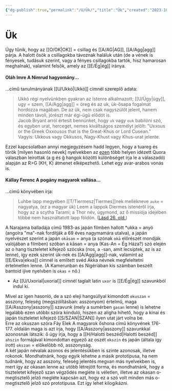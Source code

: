```yaml
---
{"dg-publish":true,"permalink":"/U/Ük/","title":"Ük","created":"2023-10-13T12:46","updated":"2024-10-26T00:44"}
---
```



# Ük

Úgy tűnik, hogy az [[O/OK\|OK]] = csillag és [[A/AG\|AG]], [[A/Agg\|agg]] párja. A halott ősök a csillagokba távoznak haláluk után (de a vének is fényesek, tudásuk szerint, vagy a fényes csillagokba tartók, hisz hamarosan meghalnak), valamint felsők, amely az [[E/Ég\|ég]] iránya.  

#### Oláh Imre A Nimrud hagyomány...

...című tanulmányának [[U/Ukkó\|Ukkó]] címnél szereplő adata:  
> Ukkó régi nyelvünkben gyakran az Istenre alkalmazott; [[U/Ügy\|ügy]], ugy = szem, [[A/Agg\|agg]] = öreg és az uk, ük-ősapa fogalmát hordozza magában. De az ük, nem csak nagyszülőt jelent, hanem minden távoli, jórészt már égi-ügü elődöt is.  
> Jacob Bryant arról értesít bennünket, hogy `uk` vagy `ouk` babilóni szó, és egyben urat, herceget, nemes kiváltságos személyt jelölt: "Uxxous or the Greek Oxxousos that is the Great-Khus or Lord Cusean." Vagyis: Ukkous vagy Okkusos, Nagy-Khust vagy Khus-urat jelente.  

Ezzel kapcsolatban annyi megjegyzésem hadd legyen, hogy a tuareg és török \[milyen hasonló nevek\] nyelvekben az [ezen](https://qr.ae/pN2kOQ) több helyen idézett Quora válaszban leírottak (a g és ğ hangok közötti különbséget írja le a válaszadó) alapján az R>G (KH, K) átmenet elképezhető. Lehet egy avar-arabos vonás is.  

#### Kállay Ferenc A pogány magyarok vallása...

...című könyvében írja:
> Luhbe lapp megyében [[T/Tiermesz\|Tiermes]]nek mellékneve `auke` = nagyatya, (ez a magyar ük) Leem a lappok Diermes istenéről írja, hogy az a scytha Tarami; a Thor név, úgymond, az ő missiója idejében többé nem használtatott lapp földön. ([Lásd 26. old.](zotero://open-pdf/library/items/DFI47XPY?page=26&annotation=I5E96YIB))  

A Narajama balladája című 1983-as japán filmben hallott \*ukka = anyó (angolra "ma"-nak fordítják a 69 éves nagymamára utalva), a japán nyelvészet szerint a japán `okāsan` = anya (a szónak `okā` előrészét mondják valójában a filmben) szóban a kāsan = anya (Kas-An = Ég Háza?) szó elején az o hang tiszteletet kifejező szócska (nos, a -san, amit lecsíptek, az is az lenne), így ezek szerint ük-nek és [[A/Agg\|agg]]-nak, valamint az [[E/Ekva\|ekva]] címnél is említett svéd Akka névnek megfeleltetni értelmetlen lenne. (A Kamerunban és Nigériában kis számban beszélt bantoid ijive nyelvben is `okas` = nő.)  
  
- Az [[U/Uxorial\|uxorial]] címnél taglalt latin `uxor` is [[E/Ég\|ég]] szavunkból indul ki.

Mivel az igen hasonló, de a szó eleji hangsúllyal kimondott `okuszan` = asszony, feleség (megszólításban: asszonyom) értelmű, maga [[A/Asszony\|asszony]] szavunk (mely a sumérben `gasan` lenne) is lehetne legalább ezen utóbbi szóra kiinduló, hiszen az aligha hihető, hogy a kínai és japán tiszteletet kifejező [[S/SZAN\|SZAN]] ilyen utat járt volna be.  
Erre az okuszan szóra Fáy Elek A magyarok őshona című könyvének 176-177. oldalán maga is azt írja, hogy [[A/Asszony\|asszony]] szavunkkal azonosnak látszik: ő úgy írja, hogy a [[H/Halotti beszéd\|Halotti beszéd]] `ahszin` formájával kimondottan egyező az oszét `okszin` és japán (általa így írott) `okszan` = előkelőbb nő, asszonyság.  
A két japán névalak azonos és jelentésükben is szinte azonosak, illetve rokonok. Mondhatnánk, hogy egyik lehetne a másik prototípusa, ha nem tudnánk, hogy az asszony, feleség jelentés megvan más nyelvekben is, mert így az okasan lenne az utóbb létrejött forma, és mondhatnánk, hogy a tiszteletet kifejező szan végződés megléte is véletlen, illetve az okasan o- megtisztelő jelző megléte kapcsán azt, hogy ez a szó volt minden más o- megtisztelő jelző szó prototípusa. Ezt így lehet kilogikázni.  